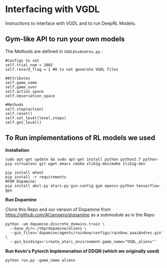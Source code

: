Interfacing with VGDL
=====================

Instructions to interface with VGDL and to run DeepRL Models.

Gym-like API to run your own models
--------------------
The Methods are defined in `VGDLEnvAndres.py` :
```
#Configs to set
self.trial_num = 1002
self.record_flag = 1 #0 to not generate VGDL files

#Attributes
self.game_name
self.game_over
self.action_space
self.observation_space

#Methods
self.step(action)
self.reset()
self.set_level(level,steps)
self.get_level()
```




To Run implementations of RL models we used
-------------------------
**Installation**

```
sudo apt-get update && sudo apt-get install python python2.7 python-pip virtualenv git wget emacs cmake zlib1g-devcmake zlib1g-dev

pip install wheel
pip install -r requirements
#FOR Dopamine:
pip install absl-py atari-py gin-config gym opencv-python tensorflow-gpu
```



**Run Dopamine**

Clone this Repo and our version of Dopamine from https://github.com/ACampero/dopamine as a submodule as in the Repo

```
python -um dopamine.discrete_domains.train \
  --base_dir=./tmp/dopamine/aliens \
  --gin_files='dopamine/agents/rainbow/configs/rainbow_aaaiAndres.gin' \
  --gin_bindings='create_atari_environment.game_name="VGDL_aliens"'
```

**Run Kevin's Pytorch Implemenation of DDQN (which we originally used)**

```
python run.py -game_name aliens
```








